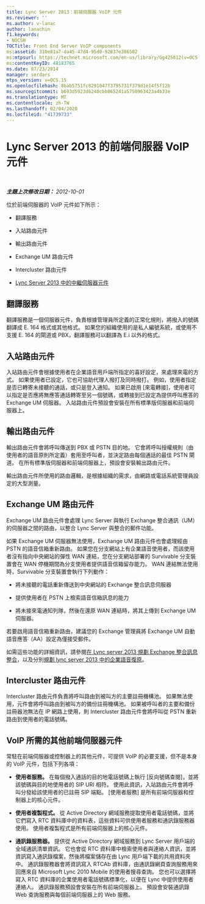 ```yaml
---
title: Lync Server 2013：前端伺服器 VoIP 元件
ms.reviewer: ''
ms.author: v-lanac
author: lanachin
f1.keywords:
- NOCSH
TOCTitle: Front End Server VoIP components
ms:assetid: 310e81a7-da45-47d4-95d0-92837e386502
ms:mtpsurl: https://technet.microsoft.com/en-us/library/Gg425812(v=OCS.15)
ms:contentKeyID: 48183765
ms.date: 07/23/2014
manager: serdars
mtps_version: v=OCS.15
ms.openlocfilehash: 8bab5751fc0291047f3795731f379d1e14f5f12b
ms.sourcegitcommit: b693d5923d6240cbb865241a5750963423a4b33e
ms.translationtype: MT
ms.contentlocale: zh-TW
ms.lasthandoff: 02/04/2020
ms.locfileid: "41739733"
---
```

<div data-xmlns="http://www.w3.org/1999/xhtml">

<div class="topic" data-xmlns="http://www.w3.org/1999/xhtml" data-msxsl="urn:schemas-microsoft-com:xslt" data-cs="http://msdn.microsoft.com/en-us/">

<div data-asp="http://msdn2.microsoft.com/asp">

# <a name="front-end-server-voip-components-for-lync-server-2013"></a>Lync Server 2013 的前端伺服器 VoIP 元件

</div>

<div id="mainSection">

<div id="mainBody">

<span> </span>

_**主題上次修改日期：** 2012-10-01_

位於前端伺服器的 VoIP 元件如下所示：

  - 翻譯服務

  - 入站路由元件

  - 輸出路由元件

  - Exchange UM 路由元件

  - Intercluster 路由元件

  - [Lync Server 2013 中的中繼伺服器元件](lync-server-2013-mediation-server-component.md)

<div>

## <a name="translation-service"></a>翻譯服務

翻譯服務是一個伺服器元件，負責根據管理員所定義的正常化規則，將撥入的號碼翻譯成 E. 164 格式或其他格式。 如果您的組織使用的是私人編號系統，或使用不支援 E. 164 的閘道或 PBX，翻譯服務可以翻譯為 E.i 以外的格式。

</div>

<div>

## <a name="inbound-routing-component"></a>入站路由元件

入站路由元件會根據使用者在企業語音用戶端所指定的喜好設定，來處理來電的方式。 如果使用者已設定，它也可協助代理人撥打及同時撥打。 例如，使用者指定是否已轉寄未接聽的通話，或只是登入通知。 如果已啟用 [來電轉接]，使用者可以指定是否應將無應答通話轉寄至另一個號碼，或轉接到已設定為提供呼叫應答的 Exchange UM 伺服器。 入站路由元件預設會安裝在所有標準版伺服器和前端伺服器上。

</div>

<div>

## <a name="outbound-routing-component"></a>輸出路由元件

輸出路由元件會將呼叫傳送到 PBX 或 PSTN 目的地。 它會將呼叫授權規則（由使用者的語音原則所定義）套用至呼叫者，並決定路由每個通話的最佳 PSTN 閘道。 在所有標準版伺服器和前端伺服器上，預設會安裝輸出路由元件。

輸出路由元件所使用的路由邏輯，是根據組織的需求，由網路或電話系統管理員設定的大型測量。

</div>

<div>

## <a name="exchange-um-routing-component"></a>Exchange UM 路由元件

Exchange UM 路由元件會處理 Lync Server 與執行 Exchange 整合通訊（UM）的伺服器之間的路由，以整合 Lync Server 與整合的郵件功能。

如果 Exchange UM 伺服器無法使用，Exchange UM 路由元件也會處理經由 PSTN 的語音信箱重新路由。 如果您在分支網站上有企業語音使用者，而該使用者沒有指向中央網站的彈性 WAN 連結，您在分支網站部署的 Survivable 分支裝置會在 WAN 停機期間為分支使用者提供語音信箱留存能力。 WAN 連結無法使用時，Survivable 分支裝置會執行下列動作：

  - 將未接聽的電話重新傳送到中央網站的 Exchange 整合訊息伺服器

  - 提供使用者在 PSTN 上檢索語音信箱訊息的能力

  - 將未接來電通知列隊，然後在還原 WAN 連結時，將其上傳到 Exchange UM 伺服器。

若要啟用語音信箱重新路由，建議您的 Exchange 管理員將 Exchange UM 自動語音應答（AA）設定為僅接受郵件。

如需這些功能的詳細資訊，請參閱[在 Lync server 2013 規劃 Exchange 整合訊息整合](lync-server-2013-planning-for-exchange-unified-messaging-integration.md)，以及分別[規劃 lync server 2013 中的企業語音復原](lync-server-2013-planning-for-enterprise-voice-resiliency.md)。

</div>

<div>

## <a name="intercluster-routing-component"></a>Intercluster 路由元件

Intercluster 路由元件負責將呼叫路由到被叫方的主要註冊機構池。 如果無法使用，元件會將呼叫路由到被叫方的備份註冊機構池。 如果被呼叫者的主要和備份註冊器池無法在 IP 網路上使用，則 Intercluster 路由元件會將呼叫從 PSTN 重新路由到使用者的電話號碼。

</div>

<div>

## <a name="other-front-end-server-components-required-for-voip"></a>VoIP 所需的其他前端伺服器元件

常駐在前端伺服器或控制器上的其他元件，可提供 VoIP 的必要支援，但不是本身的 VoIP 元件，包括下列各項：

  - **使用者服務。** 在每個撥入通話的目的地電話號碼上執行 [反向號碼查閱]，並將該號碼與目的地使用者的 SIP URI 相符。 使用此資訊，入站路由元件會將呼叫分發給該使用者的已註冊 SIP 端點。 [使用者服務] 是所有前端伺服器和控制器上的核心元件。

  - **使用者複製程式。** 從 Active Directory 網域服務提取使用者電話號碼，並將它們寫入 RTC 資料庫中的資料表，這些資料可供使用者服務和通訊錄服務器使用。 使用者複製程式是所有前端伺服器上的核心元件。

  - **通訊錄服務器。** 提供從 Active Directory 網域服務到 Lync Server 用戶端的全域通訊清單資訊。 它也會從 RTC 資料庫中檢索使用者與連絡人資訊，並將資訊寫入通訊錄檔案，然後將檔案儲存在由 Lync 用戶端下載的共用資料夾中。 通訊錄服務器會將資訊寫入 RTCAb 資料庫，由通訊錄網頁查詢服務用來回應來自 Microsoft Lync 2010 Mobile 的使用者搜尋查詢。 您也可以選擇將寫入 RTC 資料庫的企業使用者電話號碼標準化，以便在 Lync 中提供使用者連絡人。 通訊錄服務預設會安裝在所有前端伺服器上。 預設會安裝通訊錄 Web 查詢服務與每個前端伺服器上的 Web 服務。

</div>

</div>

<span> </span>

</div>

</div>

</div>

